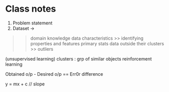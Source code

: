 # Class notes

1. Problem statement
2. Dataset -> 

>> domain knowledge
data characteristics >> identifying properties and features
primary stats
data outside their clusters >> outliers

(unsupervised learning) clusters : grp of similar objects
reinforcement learning

Obtained o/p - Desired o/p == Err0r difference

y = mx + c // slope
